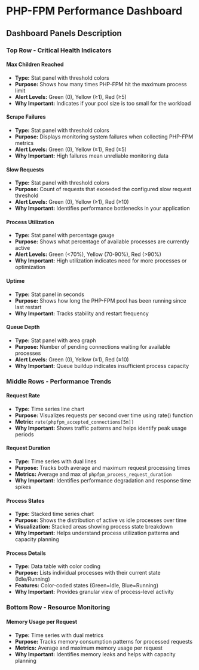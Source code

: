 # PHP-FPM Performance Dashboard

## Dashboard Panels Description

### Top Row - Critical Health Indicators

#### Max Children Reached
- **Type:** Stat panel with threshold colors
- **Purpose:** Shows how many times PHP-FPM hit the maximum process limit
- **Alert Levels:** Green (0), Yellow (≥1), Red (≥5)
- **Why Important:** Indicates if your pool size is too small for the workload

#### Scrape Failures
- **Type:** Stat panel with threshold colors
- **Purpose:** Displays monitoring system failures when collecting PHP-FPM metrics
- **Alert Levels:** Green (0), Yellow (≥1), Red (≥5)
- **Why Important:** High failures mean unreliable monitoring data

#### Slow Requests
- **Type:** Stat panel with threshold colors
- **Purpose:** Count of requests that exceeded the configured slow request threshold
- **Alert Levels:** Green (0), Yellow (≥1), Red (≥10)
- **Why Important:** Identifies performance bottlenecks in your application

#### Process Utilization
- **Type:** Stat panel with percentage gauge
- **Purpose:** Shows what percentage of available processes are currently active
- **Alert Levels:** Green (<70%), Yellow (70-90%), Red (>90%)
- **Why Important:** High utilization indicates need for more processes or optimization

#### Uptime
- **Type:** Stat panel in seconds
- **Purpose:** Shows how long the PHP-FPM pool has been running since last restart
- **Why Important:** Tracks stability and restart frequency

#### Queue Depth
- **Type:** Stat panel with area graph
- **Purpose:** Number of pending connections waiting for available processes
- **Alert Levels:** Green (0), Yellow (≥1), Red (≥10)
- **Why Important:** Queue buildup indicates insufficient process capacity

### Middle Rows - Performance Trends

#### Request Rate
- **Type:** Time series line chart
- **Purpose:** Visualizes requests per second over time using rate() function
- **Metric:** `rate(phpfpm_accepted_connections[5m])`
- **Why Important:** Shows traffic patterns and helps identify peak usage periods

#### Request Duration
- **Type:** Time series with dual lines
- **Purpose:** Tracks both average and maximum request processing times
- **Metrics:** Average and max of `phpfpm_process_request_duration`
- **Why Important:** Identifies performance degradation and response time spikes

#### Process States
- **Type:** Stacked time series chart
- **Purpose:** Shows the distribution of active vs idle processes over time
- **Visualization:** Stacked areas showing process state breakdown
- **Why Important:** Helps understand process utilization patterns and capacity planning

#### Process Details
- **Type:** Data table with color coding
- **Purpose:** Lists individual processes with their current state (Idle/Running)
- **Features:** Color-coded states (Green=Idle, Blue=Running)
- **Why Important:** Provides granular view of process-level activity

### Bottom Row - Resource Monitoring

#### Memory Usage per Request
- **Type:** Time series with dual metrics
- **Purpose:** Tracks memory consumption patterns for processed requests
- **Metrics:** Average and maximum memory usage per request
- **Why Important:** Identifies memory leaks and helps with capacity planning
